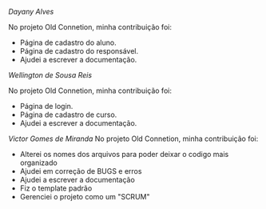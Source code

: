 *Dayany Alves*

No projeto Old Connetion, minha contribuição foi:
- Página de cadastro do aluno.
- Página de cadastro do responsável.
-  Ajudei a escrever a documentação.


*Wellington de Sousa Reis*

No projeto Old Connetion, minha contribuição foi:
- Página de login.
- Página de cadastro de curso.
-  Ajudei a escrever a documentação.

*Victor Gomes de Miranda*
No projeto Old Connetion, minha contribuição foi:

- Alterei os nomes dos arquivos para poder deixar o codigo mais organizado
- Ajudei em correção de BUGS e erros
- Ajudei a escrever a documentação
- Fiz o template padrão
- Gerenciei o projeto como um "SCRUM"
